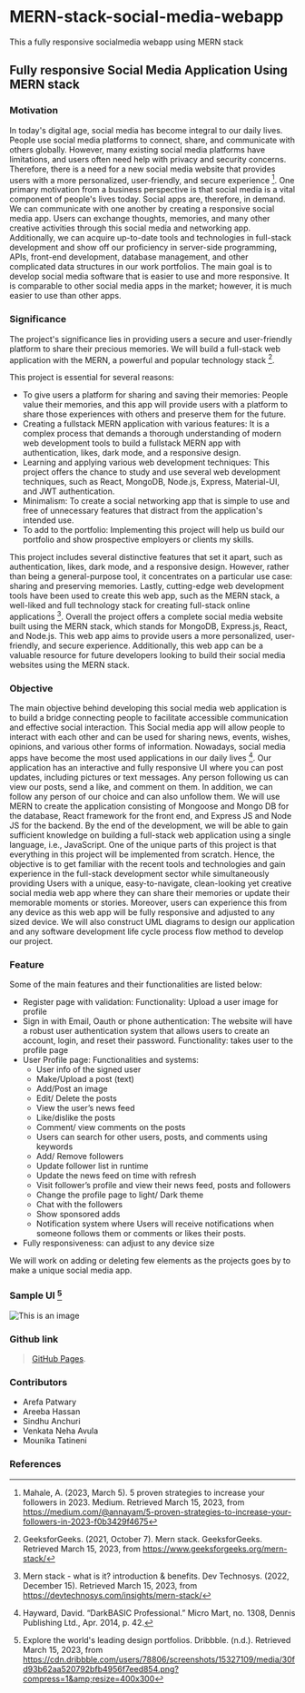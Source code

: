 # MERN-stack-social-media-webapp
This a fully responsive socialmedia webapp using MERN stack

## Fully responsive Social Media Application Using MERN stack
### Motivation

In today's digital age, social media has become integral to our daily lives. People use social 
media platforms to connect, share, and communicate with others globally. However, many 
existing social media platforms have limitations, and users often need help with privacy and 
security concerns. Therefore, there is a need for a new social media website that provides users 
with a more personalized, user-friendly, and secure experience [^1].
One primary motivation from a business perspective is that social media is a vital component of 
people's lives today. Social apps are, therefore, in demand. We can communicate with one 
another by creating a responsive social media app. Users can exchange thoughts, memories, and 
many other creative activities through this social media and networking app. Additionally, we
can acquire up-to-date tools and technologies in full-stack development and show off our 
proficiency in server-side programming, APIs, front-end development, database management, 
and other complicated data structures in our work portfolios. 
The main goal is to develop social media software that is easier to use and more responsive. It is 
comparable to other social media apps in the market; however, it is much easier to use than other 
apps.

### Significance

The project's significance lies in providing users a secure and user-friendly platform to share 
their precious memories. We will build a full-stack web application with the MERN, a powerful 
and popular technology stack [^3].

This project is essential for several reasons:

- To give users a platform for sharing and saving their memories: People value their 
  memories, and this app will provide users with a platform to share those experiences with 
  others and preserve them for the future.
- Creating a fullstack MERN application with various features: It is a complex process 
  that demands a thorough understanding of modern web development tools to build a fullstack     MERN app with authentication, likes, dark mode, and a responsive design.
- Learning and applying various web development techniques: This project offers the 
  chance to study and use several web development techniques, such as React, MongoDB, 
  Node.js, Express, Material-UI, and JWT authentication.
- Minimalism: To create a social networking app that is simple to use and free of 
  unnecessary features that distract from the application's intended use.
- To add to the portfolio: Implementing this project will help us build our portfolio and 
  show prospective employers or clients my skills.
  
This project includes several distinctive features that set it apart, such as authentication, likes, 
dark mode, and a responsive design. However, rather than being a general-purpose tool, it 
concentrates on a particular use case: sharing and preserving memories. Lastly, cutting-edge web 
development tools have been used to create this web app, such as the MERN stack, a well-liked 
and full technology stack for creating full-stack online applications [^4].
Overall the project offers a complete social media website built using the MERN stack, which 
stands for MongoDB, Express.js, React, and Node.js. This web app aims to provide users a more 
personalized, user-friendly, and secure experience. Additionally, this web app can be a valuable 
resource for future developers looking to build their social media websites using the MERN 
stack.

### Objective

The main objective behind developing this social media web application is to build a bridge 
connecting people to facilitate accessible communication and effective social interaction. This 
Social media app will allow people to interact with each other and can be used for sharing news, 
events, wishes, opinions, and various other forms of information. Nowadays, social media apps 
have become the most used applications in our daily lives [^2].
Our application has an interactive and fully responsive UI where you can post updates, including 
pictures or text messages. Any person following us can view our posts, send a like, and comment 
on them. In addition, we can follow any person of our choice and can also unfollow them.
We will use MERN to create the application consisting of Mongoose and Mongo DB for the 
database, React framework for the front end, and Express JS and Node JS for the backend. By 
the end of the development, we will be able to gain sufficient knowledge on building a full-stack 
web application using a single language, i.e., JavaScript.
One of the unique parts of this project is that everything in this project will be implemented from 
scratch. Hence, the objective is to get familiar with the recent tools and technologies and gain 
experience in the full-stack development sector while simultaneously providing Users with a 
unique, easy-to-navigate, clean-looking yet creative social media web app where they can share 
their memories or update their memorable moments or stories. Moreover, users can experience 
this from any device as this web app will be fully responsive and adjusted to any sized device.
We will also construct UML diagrams to design our application and any software development 
life cycle process flow method to develop our project.

### Feature

Some of the main features and their functionalities are listed below:
- Register page with validation:
  Functionality: Upload a user image for profile
- Sign in with Email, Oauth or phone authentication: The website will have a robust user 
  authentication system that allows users to create an account, login, and reset their 
  password.
  Functionality: takes user to the profile page
- User Profile page:
  Functionalities and systems: 
     - User info of the signed user
     - Make/Upload a post (text)
     - Add/Post an image
     - Edit/ Delete the posts
     - View the user’s news feed
     - Like/dislike the posts
     - Comment/ view comments on the posts
     - Users can search for other users, posts, and comments using keywords
     - Add/ Remove followers
     - Update follower list in runtime
     - Update the news feed on time with refresh
     - Visit follower’s profile and view their news feed, posts and followers
     - Change the profile page to light/ Dark theme
     - Chat with the followers
     - Show sponsored adds
     - Notification system where Users will receive notifications when someone follows 
       them or comments or likes their posts.
- Fully responsiveness: can adjust to any device size

We will work on adding or deleting few elements as the projects goes by to make a unique social 
media app.

### Sample UI [^5]

![This is an image](https://cdn.dribbble.com/users/78806/screenshots/15327109/media/30fd93b62aa520792bfb4956f7eed854.png?compress=1&resize=400x300)

### Github link
> [GitHub Pages](https://github.com/areepatw96/MERN-stack-social-media-webapp).

### Contributors

 - Arefa Patwary 
 - Areeba Hassan 
 - Sindhu Anchuri
 - Venkata Neha Avula
 - Mounika Tatineni

### References

[^1]: Mahale, A. (2023, March 5). 5 proven strategies to increase your followers in 2023. Medium. Retrieved March 15, 2023, from https://medium.com/@annayam/5-proven-strategies-to-increase-your-followers-in-2023-f0b3429f4675 

[^2]:  Hayward, David. “DarkBASIC Professional.” Micro Mart, no. 1308, Dennis Publishing Ltd., 
Apr. 2014, p. 42.

[^3]: GeeksforGeeks. (2021, October 7). Mern stack. GeeksforGeeks. Retrieved March 15, 2023, from https://www.geeksforgeeks.org/mern-stack/ 

[^4]: Mern stack - what is it? introduction &amp; benefits. Dev Technosys. (2022, December 15). Retrieved March 15, 2023, from https://devtechnosys.com/insights/mern-stack/ 

[^5]: Explore the world's leading design portfolios. Dribbble. (n.d.). Retrieved March 15, 2023, from https://cdn.dribbble.com/users/78806/screenshots/15327109/media/30fd93b62aa520792bfb4956f7eed854.png?compress=1&amp;resize=400x300 


